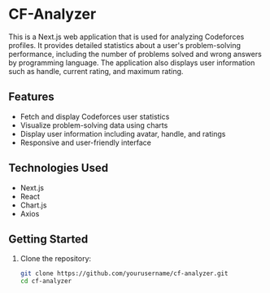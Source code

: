 # CF-Analyzer

This is a Next.js web application that is used for analyzing Codeforces profiles. It provides detailed statistics about a user's problem-solving performance, including the number of problems solved and wrong answers by programming language. The application also displays user information such as handle, current rating, and maximum rating.

## Features

- Fetch and display Codeforces user statistics
- Visualize problem-solving data using charts
- Display user information including avatar, handle, and ratings
- Responsive and user-friendly interface

## Technologies Used

- Next.js
- React
- Chart.js
- Axios

## Getting Started

1. Clone the repository:
   ```bash
   git clone https://github.com/yourusername/cf-analyzer.git
   cd cf-analyzer